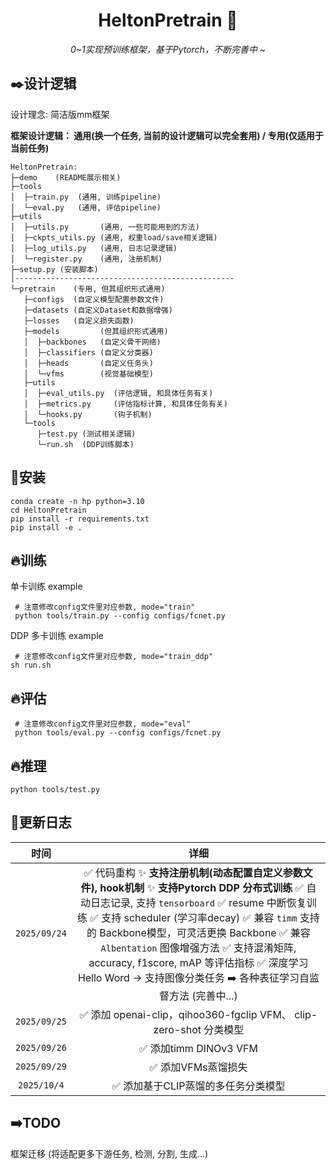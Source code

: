 <div align='center'>
    <h1>HeltonPretrain 🚀</h1>
    <p><em>0~1实现预训练框架，基于Pytorch，不断完善中 ~</em></p>
</div>





## ✒️设计逻辑
设计理念: 简洁版mm框架

**框架设计逻辑： 通用(换一个任务, 当前的设计逻辑可以完全套用) / 专用(仅适用于当前任务)**

```
HeltonPretrain:
├─demo    (README展示相关)
├─tools
│  ├─train.py  (通用, 训练pipeline)
│  └─eval.py   (通用, 评估pipeline)
├─utils
│  ├─utils.py       (通用, 一些可能用到的方法)
│  ├─ckpts_utils.py (通用, 权重load/save相关逻辑)
│  ├─log_utils.py   (通用, 日志记录逻辑)
│  └─register.py    (通用, 注册机制)
├─setup.py (安装脚本)
│------------------------------------------------- 
└─pretrain    (专用, 但其组织形式通用)
   ├─configs  (自定义模型配置参数文件)
   ├─datasets (自定义Dataset和数据增强)
   ├─losses   (自定义损失函数)
   ├─models         (但其组织形式通用)
   │  ├─backbones   (自定义骨干网络)
   │  ├─classifiers (自定义分类器)
   │  ├─heads       (自定义任务头)
   │  └─vfms        (视觉基础模型)
   ├─utils            
   │  ├─eval_utils.py  (评估逻辑, 和具体任务有关)
   │  ├─metrics.py     (评估指标计算, 和具体任务有关)
   │  └─hooks.py       (钩子机制)
   └─tools             
      ├─test.py (测试相关逻辑)
      └─run.sh  (DDP训练脚本)
```





## 🔧安装

```
conda create -n hp python=3.10
cd HeltonPretrain
pip install -r requirements.txt
pip install -e .
```




## 🔥训练

单卡训练 example

```
 # 注意修改config文件里对应参数, mode="train"
 python tools/train.py --config configs/fcnet.py
```

DDP 多卡训练 example

```
 # 注意修改config文件里对应参数, mode="train_ddp"
sh run.sh
```



## 🔥评估

```
 # 注意修改config文件里对应参数, mode="eval"
 python tools/eval.py --config configs/fcnet.py
```



## 🔥推理

```
python tools/test.py 
```





## 📃更新日志
|     时间     |                             详细                             |
| :----------: | :----------------------------------------------------------: |
| `2025/09/24` | ✅ 代码重构  ✨ **支持注册机制(动态配置自定义参数文件), hook机制**  ✨ **支持Pytorch DDP 分布式训练**  ✅ 自动日志记录, 支持 `tensorboard`  ✅ resume 中断恢复训练  ✅ 支持 scheduler (学习率decay)  ✅ 兼容 `timm` 支持的 Backbone模型，可灵活更换 Backbone  ✅ 兼容 `Albentation` 图像增强方法  ✅ 支持混淆矩阵, accuracy, f1score, mAP 等评估指标  ✅ 深度学习 Hello Word -> 支持图像分类任务  ➡️ 各种表征学习自监督方法 (完善中...) |
| `2025/09/25` | ✅ 添加 openai-clip，qihoo360-fgclip VFM、 clip-zero-shot 分类模型 |
| `2025/09/26` |                    ✅ 添加timm DINOv3 VFM                     |
| `2025/09/29` |                      ✅ 添加VFMs蒸馏损失                      |
| `2025/10/4`  |              ✅ 添加基于CLIP蒸馏的多任务分类模型              |



## ➡️TODO
框架迁移 (将适配更多下游任务, 检测, 分割, 生成...)

